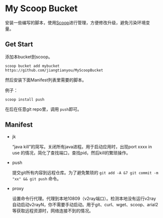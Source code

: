 # My Scoop Bucket



安装一些编写的脚本，使用[Scoop](https://github.com/lukesampson/scoop)进行管理，方便修改升级，避免污染环境变量。

## Get Start

添加本bucket到scoop。

`scoop bucket add mybucket https://github.com/jiangtianyou/MyScoopBucket`



然后安装下面Manifest列表里需要的脚本。

例子：

`scoop install push`

在后在任意git repo里，调用 `push`即可。 



## Manifest 

- jk
  
  “java kill”的简写。关闭所有java进程。用于启动应用时，出现port xxxx in use 的情况，简化了查找端口，查找pid，然后kill的繁琐操作。
  
- push
  
  提交git所有内容到远程仓库。为了避免繁琐的 `git add -A &7 git commit -m "xx" && git push` 命令。
  
- proxy

  设置命令行代理。代理到本地10809（v2ray端口）。检测本地没有运行v2ray自动启动v2rayN，你不需要手动启动。用于git、curl、wget、scoop、arial2等获取远程资源时，网络连接不到的情况。 

  



